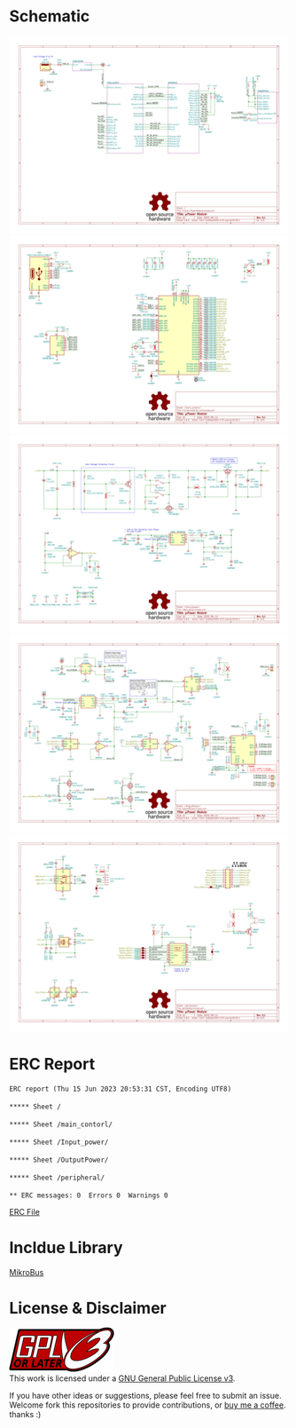 
# Schematic

<img src="./schematic_images/micro-PowerModule.svg">
<img src="./schematic_images/micro-PowerModule-main_contorl.svg">
<img src="./schematic_images/micro-PowerModule-Input_power.svg">
<img src="./schematic_images/micro-PowerModule-OutputPower.svg">
<img src="./schematic_images/micro-PowerModule-peripheral.svg">

# ERC Report

```
ERC report (Thu 15 Jun 2023 20:53:31 CST, Encoding UTF8)

***** Sheet /

***** Sheet /main_contorl/

***** Sheet /Input_power/

***** Sheet /OutputPower/

***** Sheet /peripheral/

** ERC messages: 0  Errors 0  Warnings 0
```
[ERC File](./ERC.rpt)

# Incldue Library
[MikroBus](https://github.com/tclarke/kicad-mikroBUS)

# License & Disclaimer

<a rel="license" href="https://www.gnu.org/licenses/quick-guide-gplv3.en.html"><img alt="GNU GPLv3" style="border-width:0" src="../Document/license/GPLv3%20or%20Later.svg" /></a> <br/> This work is licensed under a <a rel="license" href="https://www.gnu.org/licenses/quick-guide-gplv3.en.html"> GNU General Public License v3</a>.


If you have other ideas or suggestions, please feel free to submit an issue.
Welcome fork this repositories to provide contributions, or [buy me a coffee](https://ko-fi.com/yingchao_tw). thanks :)

